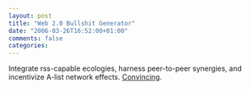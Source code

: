 ```yaml
---
layout: post
title: "Web 2.0 Bullshit Generator"
date: "2006-03-26T16:52:00+01:00"
comments: false
categories: 
---
```


<p>Integrate rss-capable ecologies, harness peer-to-peer synergies, and incentivize A-list network effects. <a href="http://emptybottle.org/bullshit/">Convincing</a>.</p>


